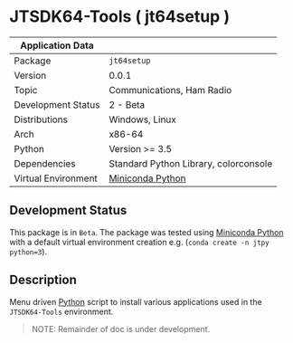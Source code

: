 # JTSDK64-Tools ( jt64setup )

| Application Data ||
| ---| --- |
| Package             | `jt64setup`
| Version             | 0.0.1
| Topic               | Communications, Ham Radio
| Development Status  | 2 - Beta
| Distributions       | Windows, Linux
| Arch                | x86-64
| Python              | Version >= 3.5
| Dependencies        | Standard Python Library, colorconsole
| Virtual Environment | [Miniconda Python]

## Development Status

This package is in `Beta`. The package was tested using
[Miniconda Python][] with a default virtual environment creation e.g.
(`conda create -n jtpy python=3`).

## Description

Menu driven [Python][] script to install various applications used in the
`JTSDK64-Tools` environment.

>NOTE: Remainder of doc is under development.

[Install Miniconda Python]: https://github.com/KI7MT/jtsdk-dotnet-core/wiki/Install-Python
[JTSDK64-Tools]: https://github.com/KI7MT/jtsdk64-tools-scripts
[test.pypi.org]: https://test.pypi.org/project/jt64version/
[PyPi]: https://pypi.org/
[Miniconda Python]: https://docs.conda.io/en/latest/miniconda.html
[Python]: https://www.python.org/